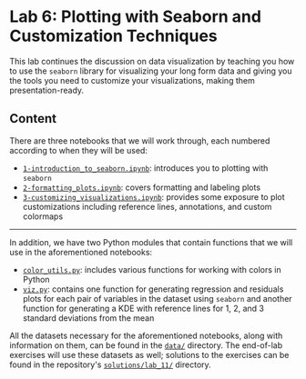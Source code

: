 # Lab 6: Plotting with Seaborn and Customization Techniques

This lab continues the discussion on data visualization by teaching you how to use the `seaborn` library for visualizing your long form data and giving you the tools you need to customize your visualizations, making them presentation-ready.

## Content

There are three notebooks that we will work through, each numbered according to when they will be used:

- [`1-introduction_to_seaborn.ipynb`](./1-introduction_to_seaborn.ipynb): introduces you to plotting with `seaborn`
- [`2-formatting_plots.ipynb`](./2-formatting_plots.ipynb): covers formatting and labeling plots
- [`3-customizing_visualizations.ipynb`](./3-customizing_visualizations.ipynb): provides some exposure to plot customizations including reference lines, annotations, and custom colormaps


-----

In addition, we have two Python modules that contain functions that we will use in the aforementioned notebooks:

- [`color_utils.py`](./color_utils.py): includes various functions for working with colors in Python
- [`viz.py`](./viz.py): contains one function for generating regression and residuals plots for each pair of variables in the dataset using `seaborn` and another function for generating a KDE with reference lines for 1, 2, and 3 standard deviations from the mean

All the datasets necessary for the aforementioned notebooks, along with information on them, can be found in the [`data/`](./data) directory. The end-of-lab exercises will use these datasets as well; solutions to the exercises can be found in the repository's [`solutions/lab_11/`](../solutions/lab_11) directory.


